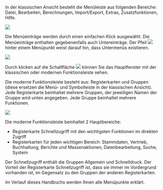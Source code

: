 In der klassischen Ansicht besteht die Menüleiste aus folgenden Bereiche: Datei, Bearbeiten, Berechnungen, Import/Export, Extras, Zusatzfunktionen, Hilfe. 

![](http://xpecto.github.io/docs/img/img_1430830864370.png)

Die Menüeinträge werden durch einen einfachen Klick ausgewählt. Die Menüeinträge enthalten gegebenenfalls auch Untereinträge. Der Pfeil ![](http://xpecto.github.io/docs/img/img_1430311875340.png) hinter einem Menüpunkt weist darauf hin, dass Untermenüs existieren.

![](http://xpecto.github.io/docs/img/img_1461046537662.png)

Durch klicken auf die Schaltfläche ![](http://xpecto.github.io/docs/img/img_1460976709067.png) können Sie das Hauptfenster mit der klassischen oder modernen Funktionsleiste sehen.

Die moderne Funktionsleiste besteht aus: Registerkarten und Gruppen (diese ersetzen die Menü- und Symbolleiste in der klassischen Ansicht).
Jede Registerkarte beinhaltet mehrere Gruppen, der jeweiligen Namen der Gruppe wird unten angegeben. Jede Gruppe beinhaltet mehrere Funktionen.

![](http://xpecto.github.io/docs/img/img_1461046874442.png)

Die moderne Funktionsleiste beinhaltet 2 Hauptbereiche:

 - Registerkarte Schnellzugriff mit den wichtigsten Funktionen im
   direkten Zugriff
 - Registerkarten für jeden wichtigen Bereich: Stammdaten, Vertrieb, Buchhaltung, Berichte und Massenaktionen, Datenbearbeitung, Suche, System

Der Schnellzugriff enthält die Gruppen Allgemein und Schnelldruck. Der Vorteil der Registerkarte Schnellzugriff ist, dass sie immer im Vordergrund vorhanden ist, im Gegensatz zu den Gruppen der anderen Registerkarten.

Im Verlauf dieses Handbuchs werden Ihnen alle Menüpunkte erklärt.